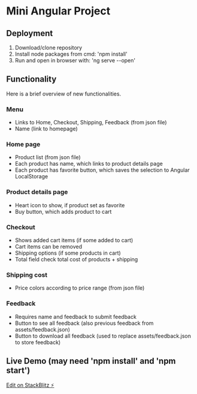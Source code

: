 # Mini Angular Project
## Deployment
1. Download/clone repository
2. Install node packages from cmd: 'npm install'
3. Run and open in browser with: 'ng serve --open'

## Functionality
Here is a brief overview of new functionalities.
### Menu
* Links to Home, Checkout, Shipping, Feedback (from json file)
* Name (link to homepage)
### Home page
* Product list (from json file)
* Each product has name, which links to product details page
* Each product has favorite button, which saves the selection to Angular LocalStorage
### Product details page
* Heart icon to show, if product set as favorite
* Buy button, which adds product to cart
### Checkout 
* Shows added cart items (if some added to cart)
* Cart items can be removed
* Shipping options (if some products in cart) 
* Total field check total cost of products + shipping
### Shipping cost
* Price colors according to price range (from json file)
### Feedback
* Requires name and feedback to submit feedback
* Button to see all feedback (also previous feedback from assets/feedback.json)
* Button to download all feedback (used to replace assets/feedback.json to store feedback)
## Live Demo (may need 'npm install' and 'npm start')
[Edit on StackBlitz ⚡️](https://stackblitz.com/edit/angular-qicqih)
